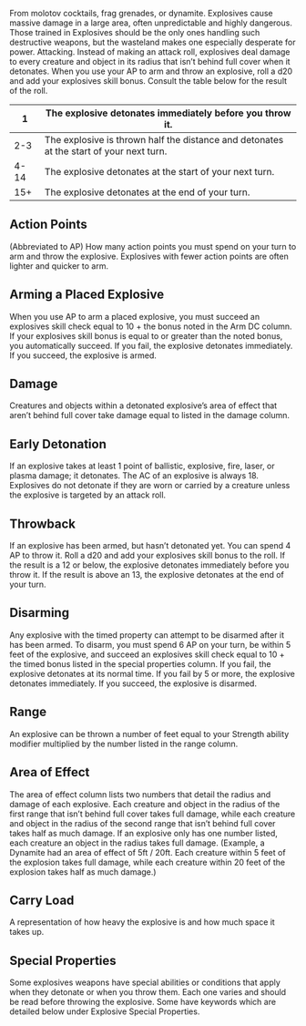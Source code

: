 From molotov cocktails, frag grenades, or dynamite. Explosives cause massive damage in a large area, often unpredictable and highly dangerous. Those trained in Explosives should be the only ones handling such destructive weapons, but the wasteland makes one especially desperate for power. Attacking. Instead of making an attack roll, explosives deal damage to every creature and object in its radius that isn’t behind full cover when it detonates. When you use your AP to arm and throw an explosive, roll a d20 and add your explosives skill bonus. Consult the table below for the result of the roll.

| 1    | The explosive detonates immediately before you throw it.                                |
| ---- | --------------------------------------------------------------------------------------- |
| 2-3  | The explosive is thrown half the distance and detonates at the start of your next turn. |
| 4-14 | The explosive detonates at the start of your next turn.                                 |
| 15+  | The explosive detonates at the end of your turn.                                        |

## Action Points
(Abbreviated to AP) How many action points you must spend on your turn to arm and throw the explosive. Explosives with fewer action points are often lighter and quicker to arm. 

## Arming a Placed Explosive
When you use AP to arm a placed explosive, you must succeed an explosives skill check equal to 10 + the bonus noted in the Arm DC column. If your explosives skill bonus is equal to or greater than the noted bonus, you automatically succeed. If you fail, the explosive detonates immediately. If you succeed, the explosive is armed. 

## Damage
Creatures and objects within a detonated explosive’s area of effect that aren’t behind full cover take damage equal to listed in the damage column. 

## Early Detonation
If an explosive takes at least 1 point of ballistic, explosive, fire, laser, or plasma damage; it detonates. The AC of an explosive is always 18. Explosives do not detonate if they are worn or carried by a creature unless the explosive is targeted by an attack roll. 

## Throwback
If an explosive has been armed, but hasn’t detonated yet. You can spend 4 AP to throw it. Roll a d20 and add your explosives skill bonus to the roll. If the result is a 12 or below, the explosive detonates immediately before you throw it. If the result is above an 13, the explosive detonates at the end of your turn. 

## Disarming
Any explosive with the timed property can attempt to be disarmed after it has been armed. To disarm, you must spend 6 AP on your turn, be within 5 feet of the explosive, and succeed an explosives skill check equal to 10 + the timed bonus listed in the special properties column. If you fail, the explosive detonates at its normal time. If you fail by 5 or more, the explosive detonates immediately. If you succeed, the explosive is disarmed. 

## Range
An explosive can be thrown a number of feet equal to your Strength ability modifier multiplied by the number listed in the range column. 

## Area of Effect
The area of effect column lists two numbers that detail the radius and damage of each explosive. Each creature and object in the radius of the first range that isn’t behind full cover takes full damage, while each creature and object in the radius of the second range that isn’t behind full cover takes half as much damage. If an explosive only has one number listed, each creature an object in the radius takes full damage. (Example, a Dynamite had an area of effect of 5ft / 20ft. Each creature within 5 feet of the explosion takes full damage, while each creature within 20 feet of the explosion takes half as much damage.) 

## Carry Load
A representation of how heavy the explosive is and how much space it takes up. 

## Special Properties
Some explosives weapons have special abilities or conditions that apply when they detonate or when you throw them. Each one varies and should be read before throwing the explosive. Some have keywords which are detailed below under Explosive Special Properties.